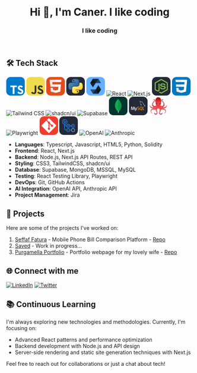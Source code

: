 <h1 align="center">Hi 👋, I'm Caner. I like coding</h1>
<h3 align="center">I like coding</h3>
<br />

## 🛠 Tech Stack
<div >
	<img width="50" src="https://github.com/tandpfun/skill-icons/raw/main/icons/TypeScript.svg" alt="TypeScript" title="TypeScript"/>
  <img width="50" src="https://github.com/tandpfun/skill-icons/blob/main/icons/JavaScript.svg" alt="JavaScript" title="JavaScript"/>
	<img width="50" src="https://github.com/tandpfun/skill-icons/blob/main/icons/HTML.svg" alt="HTML5" title="HTML5"/>
  <img width="50" src="https://github.com/tandpfun/skill-icons/blob/main/icons/Python-Dark.svg" alt="Python" title="Python"/>
  <img width="50" src="https://github.com/tandpfun/skill-icons/blob/main/icons/Solidity.svg" alt="Solidity" title="Solidity"/>
  <img width="50" src="https://user-images.githubusercontent.com/25181517/183897015-94a058a6-b86e-4e42-a37f-bf92061753e5.png" alt="React" title="React"/>
	<img width="50" src="https://github.com/marwin1991/profile-technology-icons/assets/136815194/5f8c622c-c217-4649-b0a9-7e0ee24bd704" alt="Next.js" title="Next.js"/>
	<img width="50" src="https://github.com/tandpfun/skill-icons/blob/main/icons/NodeJS-Dark.svg" alt="Node.js" title="Node.js"/>
	<img width="50" src="https://github.com/tandpfun/skill-icons/blob/main/icons/CSS.svg" alt="CSS3" title="CSS3"/>
	<img width="50" src="https://user-images.githubusercontent.com/25181517/202896760-337261ed-ee92-4979-84c4-d4b829c7355d.png" alt="Tailwind CSS" title="Tailwind CSS"/>
	<img width="50" src="https://github.com/user-attachments/assets/e4bd419a-2a4a-459a-ba9a-d3324e693c4d" alt="shadcn/ui" title="shadcn/ui"/>
	<img width="50" src="https://github.com/user-attachments/assets/e40fc76b-c8d8-47c3-bb53-c7795abaf596" alt="Supabase" title="Supabase"/>
	<img width="50" src="https://github.com/tandpfun/skill-icons/blob/main/icons/MongoDB.svg" alt="MongoDB" title="MongoDB"/>
	<img width="50" src="https://github.com/tandpfun/skill-icons/blob/main/icons/MySQL-Dark.svg" alt="MySQL" title="MySQL"/>
	<img width="50" src="https://raw.githubusercontent.com/testing-library/dom-testing-library/main/other/octopus.png" alt="React Testing Library" title="React Testing Library"/>
	<img width="50" src="https://github.com/user-attachments/assets/001d2ccd-8410-4ba7-98b6-e65986adadef" alt="Playwright" title="Playwright"/>
	<img width="50" src="https://github.com/tandpfun/skill-icons/blob/main/icons/Git.svg" alt="Git" title="Git"/>
	<img width="50" src="https://github.com/tandpfun/skill-icons/blob/main/icons/GithubActions-Dark.svg" alt="GitHub Actions" title="GitHub Actions"/>
	<img width="50" src="https://github.com/user-attachments/assets/6475bff4-56c8-4bac-a7bc-6620da3d7420" alt="OpenAI" title="OpenAI"/>
	<img width="50" src="https://github.com/user-attachments/assets/596de89b-f53f-4cc6-bd30-c0649b9a3c0f" alt="Anthropic" title="Antropic"/>

</div>

- **Languages**: Typescript, Javascript, HTML5, Python, Solidity
- **Frontend**: React, Next.js
- **Backend**: Node.js, Next.js API Routes, REST API
- **Styling**: CSS3, TailwindCSS, shadcn/ui
- **Database**: Supabase, MongoDB, MSSQL, MySQL
- **Testing**: React Testing Library, Playwright
- **DevOps**: Git, GitHub Actions
- **AI Integration**: OpenAI API, Anthropic API
- **Project Management**: Jira

## 🚀 Projects

Here are some of the projects I've worked on:

1. [Seffaf Fatura](https://github.com/SietraX/seffaf-fatura) - Mobile Phone Bill Comparison Platform - [Repo](https://github.com/SietraX/seffaf-fatura)
2. [Saved](https://github.com/SietraX/saved) - Work in progress...
3. [Purgamella Portfolio](https://github.com/SietraX/bozg-art) - Portfolio webpage for my lovely wife - [Repo](https://github.com/SietraX/bozg-art)

## 🌐 Connect with me

[![LinkedIn](https://img.shields.io/badge/LinkedIn-0077B5?style=for-the-badge&logo=linkedin&logoColor=white)](https://www.linkedin.com/in/ccanturk)
[![Twitter](https://img.shields.io/badge/Twitter-1DA1F2?style=for-the-badge&logo=twitter&logoColor=white)](https://twitter.com/sietradev)

## 📚 Continuous Learning

I'm always exploring new technologies and methodologies. Currently, I'm focusing on:

- Advanced React patterns and performance optimization
- Backend development with Node.js and API design
- Server-side rendering and static site generation techniques with Next.js

Feel free to reach out for collaborations or just a chat about tech!
